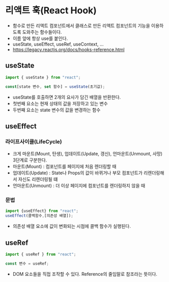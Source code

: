 # 리액트 훅(React Hook)

- 함수로 만든 리액트 컴포넌트에서 클래스로 만든 리액트 컴포넌트의 기능을 이용하도록 도와주는 함수들이다.
- 이름 앞에 항상 use를 붙인다.
- useState, useEffect, useRef, useContext, ...
- https://legacy.reactjs.org/docs/hooks-reference.html

## useState

```js
import { useState } from "react";

const[state 변수, set 함수] = useState(초기값);
```

- useState를 호출하면 2개의 요사가 담긴 배열을 반환한다.
- 첫번째 요소는 현재 상태의 값을 저장하고 있는 변수
- 두번째 요소는 state 변수의 값을 변경하는 함수

## useEffect

### 라이프사이클(LifeCycle)

- 크게 마운트(Mount, 탄생), 업데이트(Update, 갱신), 언마운트(Unmount, 사망) 3단계로 구분한다.
- 마운트(Mount) : 컴포넌트를 페이지에 처음 렌더링할 때
- 업데이트(Update) : State나 Props의 값이 바뀌거나 부모 컴포넌트가 리렌더링해서 자신도 리렌더링될 떄
- 언마운트(Unmount) : 더 이상 페이지에 컴포넌트를 렌더링하지 않을 때

### 문법

```js
import {useEffect} from "react";
useEffect(콜백함수,[의존성 배열]);
```

- 의존성 배열 요소에 값이 변화되는 시점에 콜백 함수가 실행된다.

## useRef

```js
import { useRef } from "react";

const 변수 = useRef;
```

- DOM 요소들을 직접 조작할 수 있다. Reference의 줄임말로 참조라는 뜻이다.
